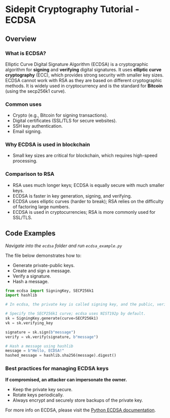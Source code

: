 # Sidepit Cryptography Tutorial - ECDSA

## Overview

### What is ECDSA?

Elliptic Curve Digital Signature Algorithm (ECDSA) is a cryptographic algorithm for
**signing** and **verifying** digital signatures. It uses **elliptic curve cryptography** 
(ECC), which provides strong security with smaller key sizes. ECDSA cannot work with 
RSA as they are based on different cryptographic methods. It is widely used in cryptocurrency 
and is the standard for **Bitcoin** (using the secp256k1 curve).

### Common uses

- Crypto (e.g., Bitcoin for signing transactions).
- Digital certificates (SSL/TLS for secure websites).
- SSH key authentication.
- Email signing.


### Why ECDSA is used in blockchain

- Small key sizes are critical for blockchain, which requires high-speed processing.

### Comparison to RSA

- RSA uses much longer keys; ECDSA is equally secure with much smaller keys.
- ECDSA is faster in key generation, signing, and verifying.
- ECDSA uses elliptic curves (harder to break); RSA relies on the difficulty of factoring large numbers.
- ECDSA is used in cryptocurrencies; RSA is more commonly used for SSL/TLS.

## Code Examples

*Navigate into the `ecdsa` folder and run `ecdsa_example.py`*

The file below demonstrates how to:
- Generate private-public keys.
- Create and sign a message.
- Verify a signature.
- Hash a message.

```python
from ecdsa import SigningKey, SECP256k1
import hashlib

# In ecdsa, the private key is called signing key, and the public, verifying key.

# Specify the SECP256k1 curve; ecdsa uses NIST192p by default.
sk = SigningKey.generate(curve=SECP256k1)
vk = sk.verifying_key

signature = sk.sign(b"message")
verify = vk.verify(signature, b"message")

# Hash a message using hashlib
message = b"Hello, ECDSA!"
hashed_message = hashlib.sha256(message).digest()
```

### Best practices for managing ECDSA keys

**If compromised, an attacker can impersonate the owner.**

- Keep the private key secure.
- Rotate keys periodically.
- Always encrypt and securely store backups of the private key.

For more info on ECDSA, please visit the [Python ECDSA documentation](https://ecdsa.readthedocs.io/en/latest/quickstart.html).